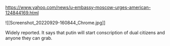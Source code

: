 https://www.yahoo.com/news/u-embassy-moscow-urges-american-124844169.html

![[Screenshot_20220929-160844_Chrome.jpg]]

Widely reported. It says that putin will start conscription of dual citizens and anyone they can grab.

